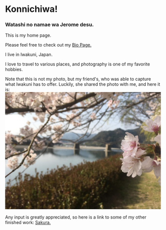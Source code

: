 # Konnichiwa!

### Watashi no namae wa Jerome desu.

This is my home page.

Please feel free to check out my [Bio Page.](https://vnonymous.github.io/bio)

I live in Iwakuni, Japan.

I love to travel to various places, and photography is one of my favorite hobbies.

Note that this is not my photo, but my friend's, who was able to capture what Iwakuni has to offer. Luckily, she shared the photo with me, and here it is: ![RT.](Sakura.jpg)

Any input is greatly appreciated, so here is a link to some of my other finished work: [Sakura.](https://vsco.co/jaeosama/images/1)
